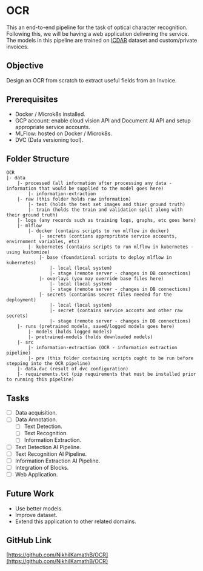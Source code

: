 # OCR
This an end-to-end pipeline for the task of optical character recognition. Following this, we will be having a web application delivering the service. The models in this pipeline are trained on [ICDAR](https://rrc.cvc.uab.es/?ch=13&com=introduction) dataset and custom/private invoices.

## Objective
Design an OCR from scratch to extract useful fields from an Invoice.

## Prerequisites
- Docker / Microk8s installed.
- GCP account: enable cloud vision API and Document AI API and setup appropriate service accounts.
- MLFlow: hosted on Docker / Microk8s.
- DVC (Data versioning tool).

## Folder Structure
```
OCR
|- data
    |- processed (all information after processing any data - information that would be supplied to the model goes here)
        |- information-extraction
    |- raw (this folder holds raw information)
        |- test (holds the test set images and thier ground truth)
        |- train (holds the train and validation split along with their ground truth)
    |- logs (any records such as training logs, graphs, etc goes here)
    |- mlflow
        |- docker (contains scripts to run mlflow in docker)
            |- secrets (contians appropritate service accounts, envirnoment variables, etc)
        |- kubernetes (contains scripts to run mlflow in kubernetes - using kustomize)
            |- base (foundational scripts to deploy mlflow in kubernetes)
                |- local (local system)
                |- stage (remote server - changes in DB connections)
            |- overlays (you may override base files here)
                |- local (local system)
                |- stage (remote server - changes in DB connections)
            |- secrets (contanins secret files needed for the deployment)
                |- local (local system)
                |- secret (contains service acconts and other raw secrets)
                |- stage (remote server - changes in DB connections)
    |- runs (pretrained models, saved/logged models goes here)
        |- models (holds logged models)
        |- pretrained-models (holds downloaded models)
    |- src
        |- information-extraction (OCR - information extraction pipeline)
        |- pre (this folder containing scripts ought to be run before stepping into the OCR pipeline)
    |- data.dvc (result of dvc configuration)
    |- requirements.txt (pip requirements that must be installed prior to running this pipeline)
```

## Tasks
- [ ]  Data acquisition.
- [ ]  Data Annotation.
    - [ ]  Text Detection.
    - [ ]  Text Recognition.
    - [ ]  Information Extraction.
- [ ]  Text Detection AI Pipeline.
- [ ]  Text Recognition AI Pipeline.
- [ ]  Information Extraction AI Pipeline.
- [ ]  Integration of Blocks.
- [ ]  Web Application.

## Future Work
* Use better models.
* Improve dataset.
* Extend this application to other related domains.

## GitHub Link
[https://github.com/NikhilKamathB/OCR](https://github.com/NikhilKamathB/OCR)